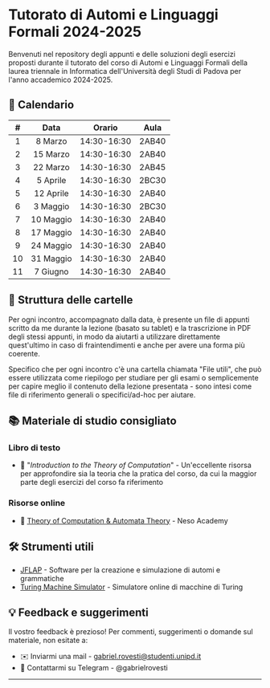 # Tutorato di Automi e Linguaggi Formali 2024-2025

Benvenuti nel repository degli appunti e delle soluzioni degli esercizi proposti durante il tutorato del corso di Automi e Linguaggi Formali della laurea triennale in Informatica dell'Università degli Studi di Padova per l'anno accademico 2024-2025.

## 📅 Calendario

| **#** | **Data**     | **Orario**   | **Aula** |
|:-----:|:------------:|:------------:|:--------:|
|   1   |  8 Marzo     | 14:30-16:30  |   2AB40  |
|   2   |  15 Marzo    | 14:30-16:30  |   2AB40  |
|   3   |  22 Marzo    | 14:30-16:30  |   2AB45  |
|   4   |  5 Aprile    | 14:30-16:30  |   2BC30  |
|   5   |  12 Aprile   | 14:30-16:30  |   2AB40  |
|   6   |  3 Maggio    | 14:30-16:30  |   2BC30  |
|   7   |  10 Maggio   | 14:30-16:30  |   2AB40  |
|   8   |  17 Maggio   | 14:30-16:30  |   2AB40  |
|   9   |  24 Maggio   | 14:30-16:30  |   2AB40  |
|  10   |  31 Maggio   | 14:30-16:30  |   2AB40  |
|  11   |  7 Giugno    | 14:30-16:30  |   2AB40  |

## 📁 Struttura delle cartelle

Per ogni incontro, accompagnato dalla data, è presente un file di appunti scritto da me durante la lezione (basato su tablet) e la trascrizione in PDF degli stessi appunti, in modo da aiutarti a utilizzare direttamente quest'ultimo in caso di fraintendimenti e anche per avere una forma più coerente.

Specifico che per ogni incontro c'è una cartella chiamata "File utili", che può essere utilizzata come riepilogo per studiare per gli esami o semplicemente per capire meglio il contenuto della lezione presentata - sono intesi come file di riferimento generali o specifici/ad-hoc per aiutare.

## 📚 Materiale di studio consigliato

### Libro di testo
- 📘 "_Introduction to the Theory of Computation_" - Un'eccellente risorsa per approfondire sia la teoria che la pratica del corso, da cui la maggior parte degli esercizi del corso fa riferimento

### Risorse online
- 🎥 [Theory of Computation & Automata Theory](https://www.youtube.com/playlist?list=PLBlnK6fEyqRgp46KUv4ZY69yXmpwKOIev) - Neso Academy

## 🛠️ Strumenti utili

- [JFLAP](http://www.jflap.org/) - Software per la creazione e simulazione di automi e grammatiche
- [Turing Machine Simulator](http://morphett.info/turing/turing.html) - Simulatore online di macchine di Turing


## 💡 Feedback e suggerimenti

Il vostro feedback è prezioso! Per commenti, suggerimenti o domande sul materiale, non esitate a:

- ✉️ Inviarmi una mail - gabriel.rovesti@studenti.unipd.it
- 📱 Contattarmi su Telegram - @gabrielrovesti

---